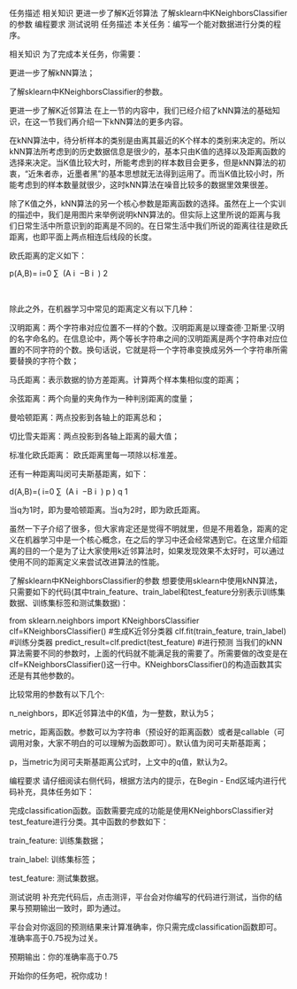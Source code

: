 任务描述
相关知识
更进一步了解K近邻算法
了解sklearn中KNeighborsClassifier的参数
编程要求
测试说明
任务描述
本关任务：编写一个能对数据进行分类的程序。

相关知识
为了完成本关任务，你需要：

更进一步了解kNN算法；

了解sklearn中KNeighborsClassifier的参数。

更进一步了解K近邻算法
在上一节的内容中，我们已经介绍了kNN算法的基础知识，在这一节我们再介绍一下kNN算法的更多内容。

在kNN算法中，待分析样本的类别是由离其最近的K个样本的类别来决定的。所以kNN算法所考虑到的历史数据信息是很少的，基本只由K值的选择以及距离函数的选择来决定。当K值比较大时，所能考虑到的样本数目会更多，但是kNN算法的初衷，“近朱者赤，近墨者黑”的基本思想就无法得到运用了。而当K值比较小时，所能考虑到的样本数量就很少，这时kNN算法在噪音比较多的数据里效果很差。

除了K值之外，kNN算法的另一个核心参数是距离函数的选择。虽然在上一个实训的描述中，我们是用图片来举例说明kNN算法的。但实际上这里所说的距离与我们日常生活中所意识到的距离是不同的。在日常生活中我们所说的距离往往是欧氏距离，也即平面上两点相连后线段的长度。

欧氏距离的定义如下：

p(A,B)=
i=0
∑
​
(A
i
​
−B
i
​
)
2

​


除此之外，在机器学习中常见的距离定义有以下几种：

汉明距离：两个字符串对应位置不一样的个数。汉明距离是以理查德·卫斯里·汉明的名字命名的。在信息论中，两个等长字符串之间的汉明距离是两个字符串对应位置的不同字符的个数。换句话说，它就是将一个字符串变换成另外一个字符串所需要替换的字符个数；

马氏距离：表示数据的协方差距离。计算两个样本集相似度的距离；

余弦距离：两个向量的夹角作为一种判别距离的度量；

曼哈顿距离：两点投影到各轴上的距离总和；

切比雪夫距离：两点投影到各轴上距离的最大值；

标准化欧氏距离： 欧氏距离里每一项除以标准差。

还有一种距离叫闵可夫斯基距离，如下：

d(A,B)=(
i=0
∑
​
(A
i
​
−B
i
​
)
p
)
q
1
​



当q为1时，即为曼哈顿距离。当q为2时，即为欧氏距离。

虽然一下子介绍了很多，但大家肯定还是觉得不明就里，但是不用着急，距离的定义在机器学习中是一个核心概念，在之后的学习中还会经常遇到它。在这里介绍距离的目的一个是为了让大家使用k近邻算法时，如果发现效果不太好时，可以通过使用不同的距离定义来尝试改进算法的性能。

了解sklearn中KNeighborsClassifier的参数
想要使用sklearn中使用kNN算法，只需要如下的代码(其中train_feature、train_label和test_feature分别表示训练集数据、训练集标签和测试集数据)：

from sklearn.neighbors import KNeighborsClassifier
clf=KNeighborsClassifier() #生成K近邻分类器
clf.fit(train_feature, train_label)               #训练分类器
predict_result=clf.predict(test_feature)           #进行预测
当我们的kNN算法需要不同的参数时，上面的代码就不能满足我的需要了。所需要做的改变是在
clf=KNeighborsClassifier()这一行中。KNeighborsClassifier()的构造函数其实还是有其他参数的。

比较常用的参数有以下几个:

n_neighbors，即K近邻算法中的K值，为一整数，默认为5；

metric，距离函数。参数可以为字符串（预设好的距离函数）或者是callable（可调用对象，大家不明白的可以理解为函数即可）。默认值为闵可夫斯基距离；

p，当metric为闵可夫斯基距离公式时，上文中的q值，默认为2。

编程要求
请仔细阅读右侧代码，根据方法内的提示，在Begin - End区域内进行代码补充，具体任务如下：

完成classification函数。函数需要完成的功能是使用KNeighborsClassifier对test_feature进行分类。其中函数的参数如下：

train_feature: 训练集数据；

train_label: 训练集标签；

test_feature: 测试集数据。

测试说明
补充完代码后，点击测评，平台会对你编写的代码进行测试，当你的结果与预期输出一致时，即为通过。

平台会对你返回的预测结果来计算准确率，你只需完成classification函数即可。准确率高于0.75视为过关。

预期输出：你的准确率高于0.75

开始你的任务吧，祝你成功！